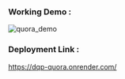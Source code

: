 ### Working Demo :

![quora_demo](https://github.com/sangoleshubham20/DuplicateQuestionPair_Deployment/assets/68292241/084af9ef-c537-4339-9103-8df8cb35f7c7)

### Deployment Link :

https://dqp-quora.onrender.com/
